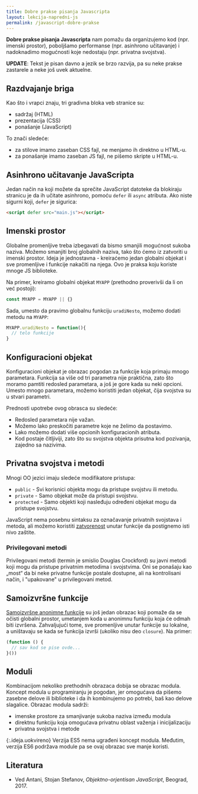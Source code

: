 ```yaml
---
title: Dobre prakse pisanja Javascripta
layout: lekcija-napredni-js
permalink: /javascript-dobre-prakse
---
```


**Dobre prakse pisanja Javascripta** nam pomažu da organizujemo kod (npr. imenski prostor), poboljšamo performanse (npr. asinhrono učitavanje) i nadoknadimo mogućnosti koje nedostaju (npr. privatna svojstva).

**UPDATE**: Tekst je pisan davno a jezik se brzo razvija, pa su neke prakse zastarele a neke još uvek aktuelne.

## Razdvajanje briga

Kao što i vrapci znaju, tri gradivna bloka veb stranice su:

- sadržaj (HTML)
- prezentacija (CSS)
- ponašanje (JavaScript)

To znači sledeće:
- za stilove imamo zaseban CSS fajl, ne menjamo ih direktno u HTML-u.
- za ponašanje imamo zaseban JS fajl, ne pišemo skripte u HTML-u.

## Asinhrono učitavanje JavaScripta

Jedan način na koji možete da sprečite JavaScript datoteke da blokiraju stranicu je da ih učitate asinhrono, pomoću `defer` ili `async` atributa. Ako niste sigurni koji, `defer` je sigurica:

```html
<script defer src="main.js"></script>
```

## Imenski prostor

Globalne promenljive treba izbegavati da bismo smanjili mogućnost sukoba naziva. Možemo smanjiti broj globalnih naziva, tako što ćemo iz zatvoriti u imenski prostor. Ideja je jednostavna - kreiraćemo jedan globalni objekat i sve promenljive i funkcije nakačiti na njega. Ovo je praksa koju koriste mnoge JS biblioteke.

Na primer, kreiramo globalni objekat `MYAPP` (prethodno proverivši da li on već postoji):

```js
const MYAPP = MYAPP || {}
```

Sada, umesto da pravimo globalnu funkciju `uradiNesto`, možemo dodati metodu na `MYAPP`:

```js
MYAPP.uradiNesto = function(){
  // telo funkcije
}
```

## Konfiguracioni objekat

Konfiguracioni objekat je obrazac pogodan za funkcije koja primaju mnogo parametara. Funkcija sa više od tri parametra nije prak­tična, zato što moramo pamtiti redosled parametara, a još je gore kada su neki opcioni. Umesto mnogo parametara, možemo koristiti jedan objekat, čija svojstva su u stvari parametri. 

Prednosti upotrebe ovog obrasca su sledeće:
- Redosled parametara nije važan.
- Možemo lako preskočiti parametre koje ne želimo da postavimo.
- Lako možemo dodati više opcionih konfiguracionih atributa.
- Kod postaje čitljiviji, zato što su svojstva objekta prisutna kod pozivanja, zajedno sa nazivima.

## Privatna svojstva i metodi

Mnogi OO jezici imaju sledeće modifikatore pristupa:

- `public` - Svi korisnici objekta mogu da pristupe svojstvu ili metodu.
- `private` - Samo objekat može da pristupi svojstvu.
- `protected` - Samo objekti koji nasleđuju određeni objekat mogu da pristupe svojstvu.

JavaScript nema posebnu sintaksu za označavanje privatnih svojstava i metoda, ali možemo koristiti [zatvorenost](/javascript-zatvorenost) unutar funkcije da postignemo isti nivo zaštite.

### Privilegovani metodi

Privilegovani metodi (termin je smislio Douglas Crockford) su javni metodi koji mogu da pristupe privatnim metodima i svojstvima. Oni se ponašaju kao „most“ da bi neke privatne funkcije postale dostupne, ali na kontrolisani način, i "upakovane" u privilegovani metod.

## Samoizvršne funkcije

[Samoizvršne anonimne funkcije](/samoizvrsne-anonimne-funkcije) su još jedan obrazac koji pomaže da se očisti globalni prostor, umetanjem koda u anonimnu funkciju koja će odmah biti izvršena. Zahvaljujući tome, sve promenljive unutar funkcije su lokalne, a uništavaju se kada se funkcija izvrši (ukoliko nisu deo `closure`). Na primer:

```js
(function () {
  // sav kod se pise ovde...
}())
```

## Moduli

Kombinacijom nekoliko prethodnih obrazaca dobija se obrazac modula. Koncept modula u programiranju je pogodan, jer omogućava da pišemo zasebne delove ili biblioteke i da ih kombinujemo po potrebi, baš kao delove slagalice. Obrazac modula sadrži:
- imenske prostore za smanjivanje sukoba naziva između modula
- direktnu funkciju koja omogućava privatnu oblast važenja i inicijalizaciju
- privatna svojstva i metode

{:.ideja.uokvireno}
Verzija ES5 nema ugrađeni koncept modula. Međutim, verzija ES6 podržava module pa se ovaj obrazac sve manje koristi.

## Literatura

- Ved Antani, Stojan Stefanov, *Objektno-orjentisan JavaScript*, Beograd, 2017.